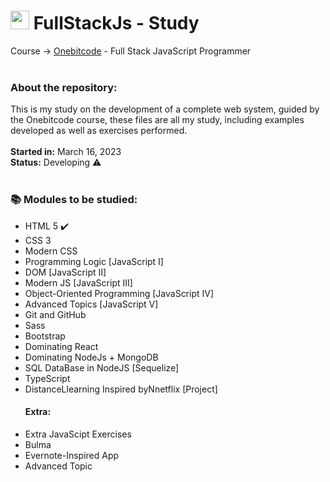 <h1><img src="https://encrypted-tbn0.gstatic.com/images?q=tbn:ANd9GcTab05l3ndGtZqyqxgTeOkmB7g2eDGyYrQp60gRu108tIEXOLQTl8tf9Jpx90UiNJEIv1Q&usqp=CAU" height ="30px"> FullStackJs - Study</h1>

Course -> <a href = "https://lp.onebitcode.com/?utm_campaign=OBC-C%20%7C%20E0-UNC%20%7C%20CAR%20%7C%20SCH%20%7C%20T1S-BRD%20%7C%20CPA%20%7C%20BR%20%7C%202022-11-10%20%7C%20FULL%20STACK%20%7C%20Branding&utm_content=onebitcode&utm_term=00%20%7C%20SCH%20%7C%20Keywords%20%7C%20%20Branding&utm_medium=paid-traffic&utm_source=g&ltk_gcm=18880005963&ltk_gag=149084349491&ltk_gac=634287089203&ltk_gne=g&gclid=EAIaIQobChMI-MiMqtrl_QIVwkBIAB3eYQYQEAAYASAAEgLoRvD_BwE" target="_blank">Onebitcode</a> - Full Stack JavaScript Programmer
<br><br>
<h3>About the repository:</h3>
This is my study on the development of a complete web system, guided by the Onebitcode course, these files are all my study, including examples developed as well as exercises performed.
<br><br>
<b>Started in:</b> March 16, 2023
<br>
<b>Status:</b> Developing ⚠️
<br><br>
<h3>📚 Modules to be studied:</h3>
<ul>
  <li>HTML 5 ✔️</li>
  <li>CSS 3</li>
  <li>Modern CSS</li>
  <li>Programming Logic [JavaScript I]</li>
  <li>DOM [JavaScript II]</li>
  <li>Modern JS [JavaScript III]</li>
  <li>Object-Oriented Programming [JavaScript IV]</li>
  <li>Advanced Topics [JavaScript V]</li>
  <li>Git and GitHub</li>
  <li>Sass</li>
  <li>Bootstrap</li>
  <li>Dominating React</li>
  <li>Dominating NodeJs + MongoDB</li>
  <li>SQL DataBase in NodeJS [Sequelize]</li>
  <li>TypeScript</li>
  <li>DistanceLlearning Inspired byNnetflix [Project]</li>
  <h4>Extra:</h4>
  <li>Extra JavaScipt Exercises</li>
  <li>Bulma</li>
  <li>Evernote-Inspired App</li>
  <li>Advanced Topic</li>
</ul>

